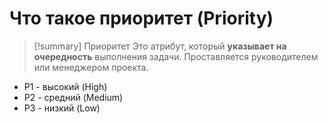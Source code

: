 # Что такое приоритет (Priority)
> [!summary] Приоритет
> Это атрибут, который **указывает на очередность** выполнения задачи. Проставляется руководителем или менеджером проекта.

- P1 - высокий (High)
- P2 - средний (Medium)
- P3 - низкий (Low)